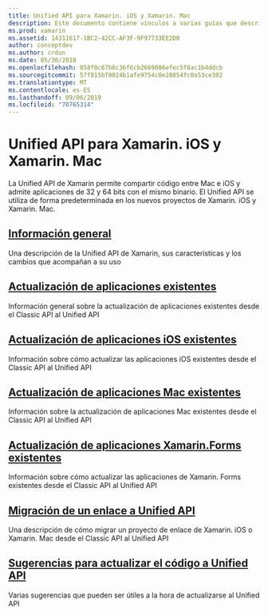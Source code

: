 ```yaml
---
title: Unified API para Xamarin. iOS y Xamarin. Mac
description: Este documento contiene vínculos a varias guías que describen el Unified API de Xamarin. El contenido vinculado proporciona información general sobre el Unified API y describe cómo migrar proyectos existentes.
ms.prod: xamarin
ms.assetid: 14311617-1BC2-42CC-AF3F-9F97733EE2D0
author: conceptdev
ms.author: crdun
ms.date: 05/30/2018
ms.openlocfilehash: 858f0c67b8c36f6cb2669086efec5f6ac1b4ddcb
ms.sourcegitcommit: 57f815bf0024b1afe9754c0e28054fc0a53ce302
ms.translationtype: MT
ms.contentlocale: es-ES
ms.lasthandoff: 09/06/2019
ms.locfileid: "70765314"
---
```

# <a name="unified-api-for-xamarinios-and-xamarinmac"></a>Unified API para Xamarin. iOS y Xamarin. Mac

La Unified API de Xamarin permite compartir código entre Mac e iOS y admite aplicaciones de 32 y 64 bits con el mismo binario. El Unified API se utiliza de forma predeterminada en los nuevos proyectos de Xamarin. iOS y Xamarin. Mac.

## <a name="overviewoverviewmd"></a>[Información general](overview.md)

Una descripción de la Unified API de Xamarin, sus características y los cambios que acompañan a su uso

## <a name="update-existing-appsupdating-appsmd"></a>[Actualización de aplicaciones existentes](updating-apps.md)

Información general sobre la actualización de aplicaciones existentes desde el Classic API al Unified API

## <a name="updating-existing-ios-appsupdating-ios-appsmd"></a>[Actualización de aplicaciones iOS existentes](updating-ios-apps.md)

Información sobre cómo actualizar las aplicaciones iOS existentes desde el Classic API al Unified API

## <a name="updating-existing-mac-appsupdating-mac-appsmd"></a>[Actualización de aplicaciones Mac existentes](updating-mac-apps.md)

Información sobre la actualización de aplicaciones Mac existentes desde el Classic API al Unified API

## <a name="update-existing-xamarinforms-appsupdating-xamarin-forms-appsmd"></a>[Actualización de aplicaciones Xamarin.Forms existentes](updating-xamarin-forms-apps.md)

Información sobre cómo actualizar las aplicaciones de Xamarin. Forms existentes desde el Classic API al Unified API

## <a name="migrating-a-binding-to-the-unified-apiupdate-bindingmd"></a>[Migración de un enlace a Unified API](update-binding.md)

Una descripción de cómo migrar un proyecto de enlace de Xamarin. iOS o Xamarin. Mac desde el Classic API al Unified API

## <a name="tips-for-updating-code-to-the-unified-apiupdating-tipsmd"></a>[Sugerencias para actualizar el código a Unified API](updating-tips.md)

Varias sugerencias que pueden ser útiles a la hora de actualizarse al Unified API
